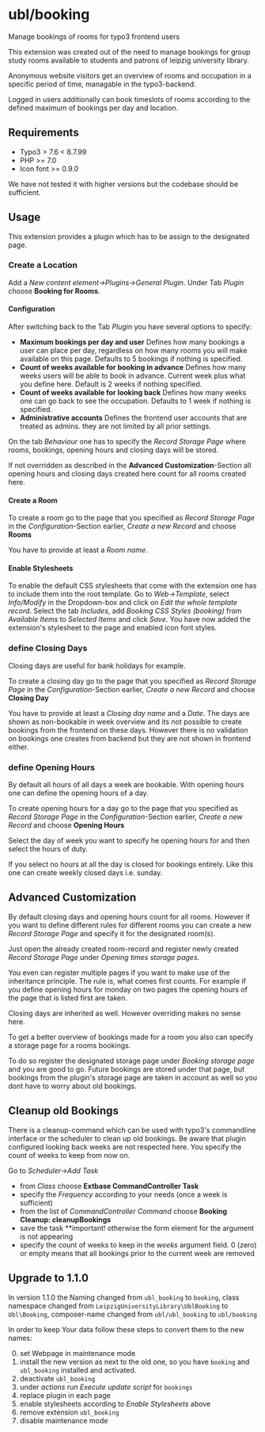 # ubl/booking
Manage bookings of rooms for typo3 frontend users

This extension was created out of the need to manage bookings for
group study rooms available to students and patrons of leipzig university library.

Anonymous website visitors get an overview of rooms and occupation in a
specific period of time, managable in the typo3-backend.

Logged in users additionally can book timeslots of rooms according to the defined
maximum of bookings per day and location.

## Requirements
* Typo3 > 7.6 < 8.7.99
* PHP >= 7.0
* Icon font >= 0.9.0

We have not tested it with higher versions but the codebase should be sufficient.

## Usage
This extension provides a plugin which has to be assign to the designated page.

### Create a Location
Add a *New content element->Plugins->General Plugin*.
Under Tab *Plugin* choose **Booking for Rooms**.

#### Configuration
After switching back to the Tab *Plugin* you have several options to specify:

* **Maximum bookings per day and user**
 Defines how many bookings a user can place per day, regardless on how many rooms
 you will make available on this page. Defaults to 5 bookings if nothing is specified.
* **Count of weeks available for booking in advance**
 Defines how many weeks users will be able to book in advance.
 Current week plus what you define here. Default is 2 weeks if nothing specified.
* **Count of weeks available for looking back**
 Defines how many weeks one can go back to see the occupation.
 Defaults to 1 week if nothing is specified.
* **Administrative accounts**
 Defines the frontend user accounts that are treated as admins. they are not limited by
 all prior settings.

On the tab *Behaviour* one has to specify the *Record Storage Page* where rooms,
bookings, opening hours and closing days will be stored.

If not overridden as described in the **Advanced Customization**-Section
all opening hours and closing days created here count for all rooms created here.

#### Create a Room
To create a room go to the page that you specified as *Record Storage Page*
in the *Configuration*-Section earlier, *Create a new Record* and choose **Rooms**

You have to provide at least a *Room name*.

#### Enable Stylesheets
To enable the default CSS stylesheets that come with the extension one has to include them into the root template. Go to *Web->Template*, select *Info/Modify* in the Dropdown-box and click on *Edit the whole template record*. Select the tab *Includes*, add *Booking CSS Styles (booking)* from *Available Items* to *Selected Items* and click *Save*. You have now added the extension's stylesheet to the page and enabled icon font styles.

### define Closing Days
Closing days are useful for bank holidays for example.

To create a closing day go to the page that you specified as *Record Storage Page*
in the *Configuration*-Section earlier, *Create a new Record* and choose **Closing Day**

You have to provide at least a *Closing day name* and a *Date*. The days are shown
as non-bookable in week overview and its not possible to create bookings from the frontend
on these days. However there is no validation on bookings one creates from backend but they are not
shown in frontend either.

### define Opening Hours
By default all hours of all days a week are bookable. With opening hours one can define
the opening hours of a day.

To create opening hours for a day go to the page that you specified as *Record Storage Page*
in the *Configuration*-Section earlier, *Create a new Record* and choose **Opening Hours**

Select the day of week you want to specify he opening hours for and then select the hours
of duty.

If you select no hours at all the day is closed for bookings entirely. Like this one
 can create weekly closed days i.e. sunday.

## Advanced Customization
By default closing days and opening hours count for all rooms. However if you want to define
different rules for different rooms you can create a new *Record Storage Page* and specify it
for the designated room(s).

Just open the already created room-record and register newly created *Record Storage Page*
under *Opening times storage pages*.

You even can register multiple pages if you want to make use of the inheritance principle.
The rule is, what comes first counts. For example if you define opening hours for monday on
two pages the opening hours of the page that is listed first are taken.

Closing days are inherited as well. However overriding makes no sense here.

To get a better overview of bookings made for a room you also can specify a storage page
for a rooms bookings.

To do so register the designated storage page under *Booking storage page*
and you are good to go. Future bookings are stored under that page, but bookings
from the plugin's storage page are taken in account as well so you dont have to
worry about old bookings.

## Cleanup old Bookings
There is a cleanup-command which can be used with typo3's commandline interface
or the scheduler to clean up old bookings.
Be aware that plugin configured looking back weeks are not respected here.
You specify the count of weeks to keep from now on.

Go to *Scheduler->Add Task*
* from *Class* choose **Extbase CommandController Task**
* specify the *Frequency* according to your needs (once a week is sufficient)
* from the list of *CommandController Command* choose **Booking Cleanup: cleanupBookings**
* save the task **important! otherwise the form element for the argument is not appearing
* specify the count of weeks to keep in the *weeks* argument field. 0 (zero) or empty
 means that all bookings prior to the current week are removed

## Upgrade to 1.1.0
In version 1.1.0 the Naming changed from `ubl_booking` to `booking`, class namespace changed from
`LeipzigUniversityLibrary\UblBooking` to `Ubl\Booking`, composer-name changed from `ubl/ubl_booking` to `ubl/booking`

In order to keep Your data follow these steps to convert them to the new names:

0. set Webpage in maintenance mode
1. install the new version as next to the old one, so you have `booking` and `ubl_booking` installed and activated.
2. deactivate `ubl_booking`
3. under *actions* run *Execute update script* for `bookings`
4. replace plugin in each page
5. enable stylesheets according to *Enable Stylesheets* above
6. remove extension `ubl_booking`
7. disable maintenance mode
